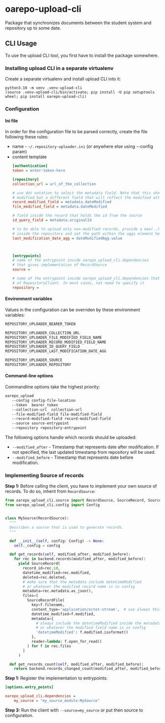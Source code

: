 # oarepo-upload-cli

Package that synchronizes documents between the student system and repository up to some date.

## CLI Usage

To use the upload CLI tool, you first have to install the package somewhere.

### Installing upload CLI in a separate virtualenv

Create a separate virtualenv and install upload CLI into it:

```
python3.10 -m venv .venv-upload-cli
(source .venv-upload-cli/bin/activate; pip install -U pip setuptools wheel; pip install oarepo-upload-cli)
```

### Configuration

#### Ini file

In order for the configuration file to be parsed correctly, create the file following these rules:

- name - `~/.repository-uploader.ini` (or anywhere else using --config param)
- content template
  ```ini
  [authentication]
  token = enter-token-here

  [repository]
  collection_url = url_of_the_collection

  # use dot notation to select the metadata field. Note that this should not be the repository's
  # modified but a different field that will reflect the modified attribute of your source record
  record_modified_field = metadata.dateModified
  file_modified_field = metadata.dateModified

  # field inside the record that holds the id from the source  
  id_query_field = metadata.originalId
  
  # to be able to upload only non-modified records, provide a max(..) aggregation
  # inside the repository and set the path within the aggs element here
  last_modification_date_agg = dateModifiedAgg.value

  
  
  [entrypoints]
  # name of the entrypoint inside oarepo_upload_cli.dependencies 
  # that gives implementation of RecordSource
  source = 

  # name of the entrypoint inside oarepo_upload_cli.dependencies that gives implementation 
  # of RepositoryClient. In most cases, not need to specify it
  repository = 
    ```

#### Environment variables

Values in the configuration can be overriden by these environment variables:

```bash
REPOSITORY_UPLOADER_BEARER_TOKEN

REPOSITORY_UPLOADER_COLLECTION_URL
REPOSITORY_UPLOADER_FILE_MODIFIED_FIELD_NAME
REPOSITORY_UPLOADER_RECORD_MODIFIED_FIELD_NAME
REPOSITORY_UPLOADER_ID_QUERY_FIELD
REPOSITORY_UPLOADER_LAST_MODIFICATION_DATE_AGG

REPOSITORY_UPLOADER_SOURCE
REPOSITORY_UPLOADER_REPOSITORY
```

#### Command-line options

Commandline options take the highest priority:

```bash
oarepo_upload 
   --config config-file-location
   --token  bearer_token
   --collection-url  collection-url
   --file-modified-field file-modified-field
   --record-modified-field record-modified-field
   --source source-entrypoint
   --repository repository-entrypoint
```

The following options handle which records should be uploaded:
- `--modified_after` - Timestamp that represents date after modification. If not specified, the last updated timestamp from repository will be used.
- `--modified_before` - Timestamp that represents date before modification.

### Implementing Source of records

**Step 1:** Before calling the client, you have to implement your own source of records. To do so, inherit from 
`RecordSource`:

```python
from oarepo_upload_cli.source import RecordSource, SourceRecord, SourceRecordFile
from oarepo_upload_cli.config import Config


class MySource(RecordSource):
  """
  Describes a source that is used to generate records.
  """

  def __init__(self, config: Config) -> None:
    self._config = config

  def get_records(self, modified_after, modified_before):
    for rec in backend.records(modified_after, modified_before):
      yield SourceRecord(
        record_id=rec.id,
        datetime_modified=rec.modified,
        deleted=rec.deleted,
        # make sure that the metadata include datetimeModified
        # or whatever the modified record name is in config
        metadata=rec.metadata.as_json(),
        files=[
          SourceRecordFile(
            key=f.filename,
            content_type='application/octet-stream',  # use always this
            datetime_modified=f.modified,
            metadata={
              # always include the datetimeModified inside the metadata
              # or whatever the modified field name is in config
              'datetimeModified': f.modified.isoformat()
            },
            reader=lambda: f.open_for_read()
          ) for f in rec.files
        ]
      )

  def get_records_count(self, modified_after, modified_before):
    return backend.records_changed_count(modified_after, modified_before) 
```

**Step 1:** Register the implementation to entrypoints:

```cfg
[options.entry_points]

oarepo_upload_cli.dependencies =
    my_source = "my_source_module:MySource"
```

**Step 3:** Run the client with `--source=my_source` or put then source to configuration.